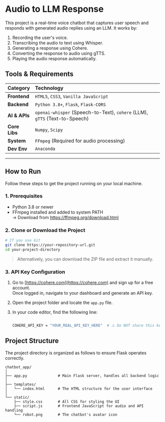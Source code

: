 
# Audio to LLM Response
This project is a real-time voice chatbot that captures user speech and responds with generated audio replies using an LLM.
It works by:
1. Recording the user's voice.
2. Transcribing the audio to text using Whisper.
3. Generating a response using Cohere.
4. Converting the response to audio using gTTS.
5. Playing the audio response automatically.

## Tools & Requirements

| Category      | Technology                                                                                          |
| :------------ | :-------------------------------------------------------------------------------------------------- |
| **Frontend**  | `HTML5`, `CSS3`, `Vanilla JavaScript`                                                               |
| **Backend**   | `Python 3.8+`, `Flask`, `Flask-CORS`                                                                |
| **AI & APIs** | `openai-whisper` (Speech-to-Text), `cohere` (LLM), `gTTS` (Text-to-Speech)                           |
| **Core Libs** | `Numpy`, `Scipy`                                                                                    |
| **System**    | `FFmpeg` (Required for audio processing)                                                            |
| **Dev Env**   | `Anaconda`                                                                                          |

---
## How to Run
Follow these steps to get the project running on your local machine.

### 1. Prerequisites
- Python 3.8 or newer
- FFmpeg installed and added to system PATH  
  → Download from https://ffmpeg.org/download.html

### 2. Clone or Download the Project
```bash
# If you use Git
git clone https://your-repository-url.git
cd your-project-directory
```

> Alternatively, you can download the ZIP file and extract it manually.

### 3. API Key Configuration

1. Go to [https://cohere.com](https://cohere.com) and sign up for a free account.  
   Once logged in, navigate to your dashboard and generate an API key.
2. Open the project folder and locate the `app.py` file.
3. In your code editor, find the following line:
   
   ```bash

   COHERE_API_KEY = "YOUR_REAL_API_KEY_HERE"  # ⚠️ Do NOT share this key publicly!
    ```
   
##  Project Structure
The project directory is organized as follows to ensure Flask operates correctly.

```
chatbot_app/
│
├── app.py              # Main Flask server, handles all backend logic
│
├── templates/
│   └── index.html      # The HTML structure for the user interface
│
└── static/
    ├── style.css       # All CSS for styling the UI
    ├── script.js       # Frontend JavaScript for audio and API handling
    └── robot.png       # The chatbot's avatar icon
```

